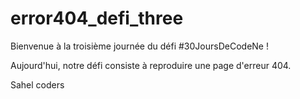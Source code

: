 # error404_defi_three

Bienvenue à la troisième journée du défi #30JoursDeCodeNe !

Aujourd'hui, notre défi consiste à reproduire une page d'erreur 404.

Sahel coders

